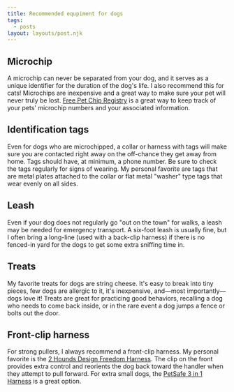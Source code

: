 ```yaml
---
title: Recommended equpiment for dogs
tags:
  - posts
layout: layouts/post.njk
---
```


## Microchip

A microchip can never be separated from your dog, and it serves as a unique identifier for the duration of the dog's life. I also recommend this for cats! Microchips are inexpensive and a great way to make sure your pet will never truly be lost. [Free Pet Chip Registry](https://www.freepetchipregistry.com) is a great way to keep track of your pets' microchip numbers and your associated information.

## Identification tags

Even for dogs who are microchipped, a collar or harness with tags will make sure you are contacted right away on the off-chance they get away from home. Tags should have, at minimum, a phone number. Be sure to check the tags regularly for signs of wearing. My personal favorite are tags that are metal plates attached to the collar or flat metal "washer" type tags that wear evenly on all sides.

## Leash

Even if your dog does not regularly go "out on the town" for walks, a leash may be needed for emergency transport. A six-foot leash is usually fine, but I often bring a long-line (used with a back-clip harness) if there is no fenced-in yard for the dogs to get some extra sniffing time in.

## Treats

My favorite treats for dogs are string cheese. It's easy to break into tiny pieces, few dogs are allergic to it, it's inexpensive, and—most importantly—dogs love it! Treats are great for practicing good behaviors, recalling a dog who needs to come back inside, or in the rare event a dog jumps a fence or bolts out the door.

## Front-clip harness

For strong pullers, I always recommend a front-clip harness. My personal favorite is the [2 Hounds Design Freedom Harness](https://2houndsdesign.com/collections/freedom-no-pull-harness). The clip on the front provides extra control and reorients the dog back toward the handler when they attempt to pull forward. For extra small dogs, the [PetSafe 3 in 1 Harness](https://www.petsafe.com/product/3in1-harness/) is a great option.